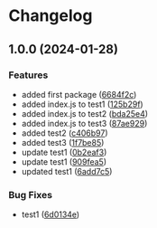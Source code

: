 # Changelog

## 1.0.0 (2024-01-28)


### Features

* added first package ([6684f2c](https://github.com/jackie-linz/poc-npm-workspace-release/commit/6684f2c01fba1a1e0bcc69f5faebb7149f53d82b))
* added index.js to test1 ([125b29f](https://github.com/jackie-linz/poc-npm-workspace-release/commit/125b29ff54b56b723f5cb39f5aaa03a9b0d6414b))
* added index.js to test2 ([bda25e4](https://github.com/jackie-linz/poc-npm-workspace-release/commit/bda25e499aa1dc243ea5b465f5c9dd6bc53c9db1))
* added index.js to test3 ([87ae929](https://github.com/jackie-linz/poc-npm-workspace-release/commit/87ae9294ad4fd24a8da79de6270d5d137135546f))
* added test2 ([c406b97](https://github.com/jackie-linz/poc-npm-workspace-release/commit/c406b97f5e661ba09131c1f5c84e1162082f07f6))
* added test3 ([1f7be85](https://github.com/jackie-linz/poc-npm-workspace-release/commit/1f7be85243649e95ff8b3d5aea4eabd26afbc627))
* update test1 ([0b2eaf3](https://github.com/jackie-linz/poc-npm-workspace-release/commit/0b2eaf3978559ff523e77531eb4a85faea9fe4ed))
* update test1 ([909fea5](https://github.com/jackie-linz/poc-npm-workspace-release/commit/909fea572a28900590fa530ea33be9e5d6248dac))
* updated test1 ([6add7c5](https://github.com/jackie-linz/poc-npm-workspace-release/commit/6add7c5039dfae2be1d3b9d969ee09f06f9da3ef))


### Bug Fixes

* test1 ([6d0134e](https://github.com/jackie-linz/poc-npm-workspace-release/commit/6d0134ed8fab758564abca990772d878019e9c27))

